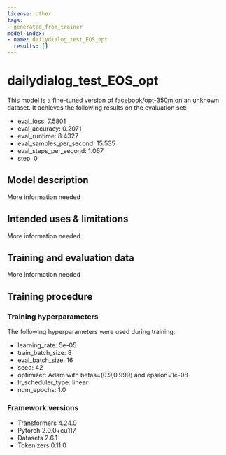 ```yaml
---
license: other
tags:
- generated_from_trainer
model-index:
- name: dailydialog_test_EOS_opt
  results: []
---
```


<!-- This model card has been generated automatically according to the information the Trainer had access to. You
should probably proofread and complete it, then remove this comment. -->

# dailydialog_test_EOS_opt

This model is a fine-tuned version of [facebook/opt-350m](https://huggingface.co/facebook/opt-350m) on an unknown dataset.
It achieves the following results on the evaluation set:
- eval_loss: 7.5801
- eval_accuracy: 0.2071
- eval_runtime: 8.4327
- eval_samples_per_second: 15.535
- eval_steps_per_second: 1.067
- step: 0

## Model description

More information needed

## Intended uses & limitations

More information needed

## Training and evaluation data

More information needed

## Training procedure

### Training hyperparameters

The following hyperparameters were used during training:
- learning_rate: 5e-05
- train_batch_size: 8
- eval_batch_size: 16
- seed: 42
- optimizer: Adam with betas=(0.9,0.999) and epsilon=1e-08
- lr_scheduler_type: linear
- num_epochs: 1.0

### Framework versions

- Transformers 4.24.0
- Pytorch 2.0.0+cu117
- Datasets 2.6.1
- Tokenizers 0.11.0

